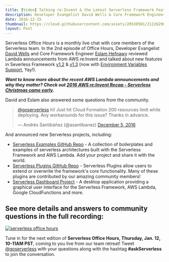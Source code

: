 ```yaml
---
title: [Video] Talking re:Invent & the Latest Serverless Framework Features in the Dec. 8th Serverless Office Hours
description: Developer Evangelist David Wells & Core Framework Engineer Eslam Hefnawy go over Lambda announcements from re:Invent and answer questions in the 2nd edition of Serverless Office Hours.
date: 2016-12-15
thumbnail: https://cloud.githubusercontent.com/assets/20538501/21226296/73f5269e-c29a-11e6-99f0-f7d34f858e7c.png
layout: Post
---
```

Serverless Office Hours is a monthly live chat with core members of the Serverless team. In the 2nd episode of Office Hours, Developer Evangelist [David Wells](https://github.com/DavidWells) and Core Framework Engineer [Eslam Hefnawy](https://github.com/eahefnawy) reviewed Lambda announcements from AWS re:Invent and talked about new features in Severless Framework [v1.2](https://serverless.com/blog/serverless-v1.2.0/) & [v1.3](https://serverless.com/blog/serverless-v1.3.0/) (now with [Environment Variables Support](https://serverless.com/framework/docs/providers/aws/guide/functions/#environment-variables), Yay!). 

***Want to know more about the recent AWS Lambda announcements and why they matter? Check out [2016 AWS re:Invent Recap - Serverless Christmas came early](https://serverless.com/blog/recap-serverless-announcements-reinvent/).***

David and Eslam also answered some questions from the community.

<blockquote class="twitter-tweet" data-lang="en"><p lang="en" dir="ltr"><a href="https://twitter.com/goserverless">@goserverless</a> hi! Just hit Cloud Formation 200 resources limit while deploying. Any workarounds for this issue? Thanks in advance.</p>&mdash; Andrés Santibáñez (@asantibanez) <a href="https://twitter.com/asantibanez/status/805844581313024000">December 5, 2016</a></blockquote>
<script async src="//platform.twitter.com/widgets.js" charset="utf-8"></script>

And announced new Serverless projects, including:

 - [Serverless Examples GitHub Repo](https://github.com/serverless/examples) - A collection of boilerplates and examples of serverless architectures built with the Serverless Framework and AWS Lambda. Add your project and share it with the world.
 - [Serverless Plugins GitHub Repo](https://github.com/serverless/plugins) - Serverless Plugins allow users to extend or overwrite the framework's core functionality. Many of these plugins are contributed by our amazing community members! 
 - [Serverless Dashboard Project](https://github.com/serverless/dashboard) -  A desktop application providing a graphical user interface for the Serverless Framework, AWS Lambda, Google CloudFunctions and more.

## See more details and answers to community questions in the full recording:

[![serverless office hours](https://cloud.githubusercontent.com/assets/20538501/21226969/849cad16-c29d-11e6-9b5c-ad7416cf53c1.png)](https://youtu.be/IoW_IcvRTGM)

Tune in for the next edition of **Serverless Office Hours, Thursday, Jan. 12, 10-11AM PST**, coming to you live from our team retreat! Tweet [@goserverless](https://twitter.com/goserverless) with your questions along with the hashtag **#askServerless** to join the conversation.
